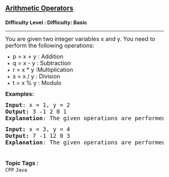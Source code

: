 <h2><a href="https://www.geeksforgeeks.org/problems/arithmetic-operators-1605594922--131943/1?page=6&category=Java&sortBy=submissions">Arithmetic Operators</a></h2><h3>Difficulty Level : Difficulty: Basic</h3><hr><div class="problems_problem_content__Xm_eO"><p><span style="font-size: 18px;">You are given two integer variables x and y. You need to perform the following operations:</span></p>
<ul>
<li><span style="font-size: 18px;">p = x + y : Addition</span></li>
<li><span style="font-size: 18px;">q = x - y : Subtraction</span></li>
<li><span style="font-size: 18px;">r = x * y :Multiplication</span></li>
<li><span style="font-size: 18px;">s = x / y : Division</span></li>
<li><span style="font-size: 18px;">t = x % y : Modulo</span></li>
</ul>
<p><span style="font-size: 18px;"><strong>Examples:</strong></span></p>
<pre><span style="font-size: 18px;"><strong>Input</strong>: x = 1, y = 2
<strong>Output:</strong> 3 -1 2 0 1 
<strong>Explanation</strong>: The given operations are performed.</span></pre>
<pre><span style="font-size: 18px;"><strong>Input: </strong>x = 3, y = 4 
<strong>Output:</strong> 7 -1 12 0 3 
<strong>Explanation</strong>: The given operations are performed</span></pre></div><br><p><span style=font-size:18px><strong>Topic Tags : </strong><br><code>CPP</code>&nbsp;<code>Java</code>&nbsp;